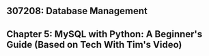 307208: Database Management
---

Chapter 5: MySQL with Python: A Beginner's Guide (Based on Tech With Tim's Video)
---
